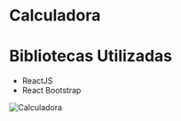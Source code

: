 # Calculadora
# Bibliotecas Utilizadas
- ReactJS
- React Bootstrap

![Calculadora](https://i.ibb.co/h7g85Wv/calculadora.png)
